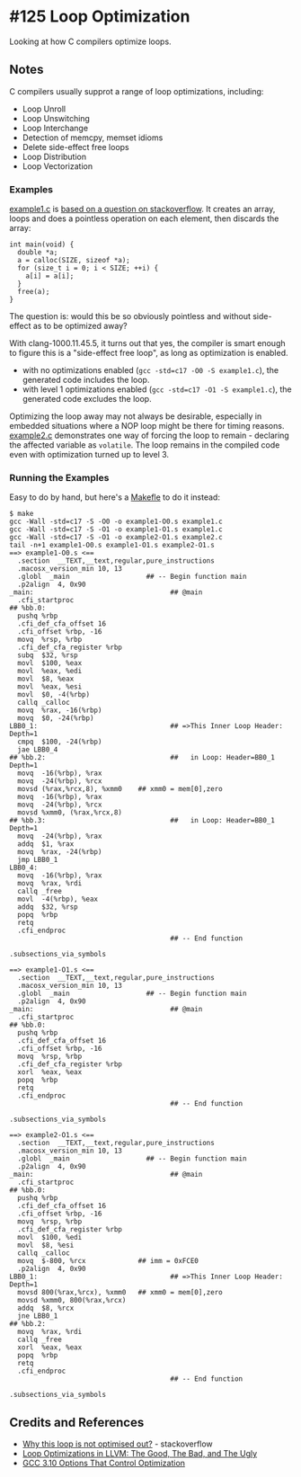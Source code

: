 # #125 Loop Optimization

Looking at how C compilers optimize loops.

## Notes

C compilers usually supprot a range of loop optimizations, including:

* Loop Unroll
* Loop Unswitching
* Loop Interchange
* Detection of memcpy, memset idioms
* Delete side-effect free loops
* Loop Distribution
* Loop Vectorization


### Examples

[example1.c](./example1.c) is [based on a question on stackoverflow](http://stackoverflow.com/questions/7680489/why-this-loop-is-not-optimised-out).
It creates an array, loops and does a pointless operation on each element, then discards the array:

```
int main(void) {
  double *a;
  a = calloc(SIZE, sizeof *a);
  for (size_t i = 0; i < SIZE; ++i) {
    a[i] = a[i];
  }
  free(a);
}
```

The question is: would this be so obviously pointless and without side-effect as to be optimized away?

With clang-1000.11.45.5, it turns out that yes, the compiler is smart enough to figure this is a "side-effect free loop",
as long as optimization is enabled.

* with no optimizations enabled (`gcc -std=c17 -O0 -S example1.c`), the generated code includes the loop.
* with level 1 optimizations enabled (`gcc -std=c17 -O1 -S example1.c`), the generated code excludes the loop.

Optimizing the loop away may not always be desirable, especially in embedded situations where a NOP loop might be there for timing reasons.
[example2.c](./example2.c) demonstrates one way of forcing the loop to remain - declaring the affected variable as `volatile`.
The loop remains in the compiled code even with optimization turned up to level 3.

### Running the Examples

Easy to do by hand, but here's a [Makefle](.//Makefile) to do it instead:

```
$ make
gcc -Wall -std=c17 -S -O0 -o example1-O0.s example1.c
gcc -Wall -std=c17 -S -O1 -o example1-O1.s example1.c
gcc -Wall -std=c17 -S -O1 -o example2-O1.s example2.c
tail -n+1 example1-O0.s example1-O1.s example2-O1.s
==> example1-O0.s <==
  .section  __TEXT,__text,regular,pure_instructions
  .macosx_version_min 10, 13
  .globl  _main                   ## -- Begin function main
  .p2align  4, 0x90
_main:                                  ## @main
  .cfi_startproc
## %bb.0:
  pushq %rbp
  .cfi_def_cfa_offset 16
  .cfi_offset %rbp, -16
  movq  %rsp, %rbp
  .cfi_def_cfa_register %rbp
  subq  $32, %rsp
  movl  $100, %eax
  movl  %eax, %edi
  movl  $8, %eax
  movl  %eax, %esi
  movl  $0, -4(%rbp)
  callq _calloc
  movq  %rax, -16(%rbp)
  movq  $0, -24(%rbp)
LBB0_1:                                 ## =>This Inner Loop Header: Depth=1
  cmpq  $100, -24(%rbp)
  jae LBB0_4
## %bb.2:                               ##   in Loop: Header=BB0_1 Depth=1
  movq  -16(%rbp), %rax
  movq  -24(%rbp), %rcx
  movsd (%rax,%rcx,8), %xmm0    ## xmm0 = mem[0],zero
  movq  -16(%rbp), %rax
  movq  -24(%rbp), %rcx
  movsd %xmm0, (%rax,%rcx,8)
## %bb.3:                               ##   in Loop: Header=BB0_1 Depth=1
  movq  -24(%rbp), %rax
  addq  $1, %rax
  movq  %rax, -24(%rbp)
  jmp LBB0_1
LBB0_4:
  movq  -16(%rbp), %rax
  movq  %rax, %rdi
  callq _free
  movl  -4(%rbp), %eax
  addq  $32, %rsp
  popq  %rbp
  retq
  .cfi_endproc
                                        ## -- End function

.subsections_via_symbols

==> example1-O1.s <==
  .section  __TEXT,__text,regular,pure_instructions
  .macosx_version_min 10, 13
  .globl  _main                   ## -- Begin function main
  .p2align  4, 0x90
_main:                                  ## @main
  .cfi_startproc
## %bb.0:
  pushq %rbp
  .cfi_def_cfa_offset 16
  .cfi_offset %rbp, -16
  movq  %rsp, %rbp
  .cfi_def_cfa_register %rbp
  xorl  %eax, %eax
  popq  %rbp
  retq
  .cfi_endproc
                                        ## -- End function

.subsections_via_symbols

==> example2-O1.s <==
  .section  __TEXT,__text,regular,pure_instructions
  .macosx_version_min 10, 13
  .globl  _main                   ## -- Begin function main
  .p2align  4, 0x90
_main:                                  ## @main
  .cfi_startproc
## %bb.0:
  pushq %rbp
  .cfi_def_cfa_offset 16
  .cfi_offset %rbp, -16
  movq  %rsp, %rbp
  .cfi_def_cfa_register %rbp
  movl  $100, %edi
  movl  $8, %esi
  callq _calloc
  movq  $-800, %rcx             ## imm = 0xFCE0
  .p2align  4, 0x90
LBB0_1:                                 ## =>This Inner Loop Header: Depth=1
  movsd 800(%rax,%rcx), %xmm0   ## xmm0 = mem[0],zero
  movsd %xmm0, 800(%rax,%rcx)
  addq  $8, %rcx
  jne LBB0_1
## %bb.2:
  movq  %rax, %rdi
  callq _free
  xorl  %eax, %eax
  popq  %rbp
  retq
  .cfi_endproc
                                        ## -- End function

.subsections_via_symbols
```

## Credits and References

* [Why this loop is not optimised out?](http://stackoverflow.com/questions/7680489/why-this-loop-is-not-optimised-out) - stackoverflow
* [Loop Optimizations in LLVM: The Good, The Bad, and The Ugly](https://llvm.org/devmtg/2018-10/slides/Kruse-LoopTransforms.pdf)
* [GCC 3.10 Options That Control Optimization](https://gcc.gnu.org/onlinedocs/gcc-4.5.2/gcc/Optimize-Options.html)

